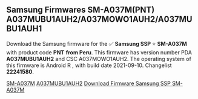 <h2>Samsung Firmwares SM-A037M(PNT) A037MUBU1AUH2/A037MOWO1AUH2/A037MUBU1AUH1</h2>
Download the Samsung firmware for the ✅ <strong>Samsung SSP </strong> ⭐ <strong>SM-A037M</strong> with product code <strong>PNT</strong> <strong> from Peru</strong>. This firmware has version number PDA <strong>A037MUBU1AUH2</strong> and CSC A037MOWO1AUH2. The operating system of this firmware is Android R , with build date 2021-09-10. Changelist <strong>22241580</strong>.


[SM-A037M](https://samfirm.shop/samsung/model/SM-A037M)
[A037MUBU1AUH2](https://samfirm.shop/samsung/pda/A037MUBU1AUH2)
[Download Firmware Samsung SSP SM-A037M](https://samfirm.shop/samsung/firmware/454656)

